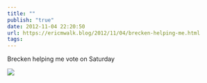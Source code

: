 ```yaml
---
title: ""
publish: "true"
date: 2012-11-04 22:20:50
url: https://ericmwalk.blog/2012/11/04/brecken-helping-me.html
tags: 
---
```


Brecken helping me vote on Saturday

![](https://ericmwalk.blog/uploads/2022/906d757595.jpg)